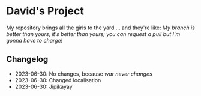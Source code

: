 # David's Project
My repository brings all the girls to the yard ... and they're like: *My branch is better than yours, it's better than yours; you can request a pull but I'm gonna have to charge!*

## Changelog
- 2023-06-30: No changes, because *war never changes*
- 2023-06-30: Changed localisation
- 2023-06-30: Jipikayay
